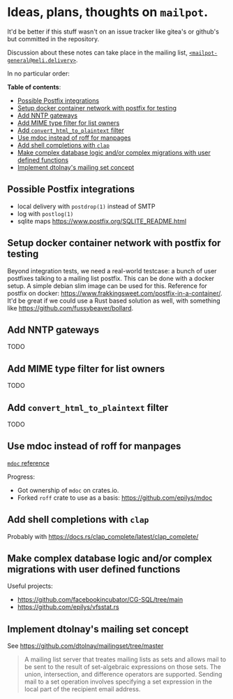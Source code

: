 # Ideas, plans, thoughts on `mailpot`.

It'd be better if this stuff wasn't on an issue tracker like gitea's or 
github's but committed in the repository.

Discussion about these notes can take place in the mailing list,
 [`<mailpot-general@meli.delivery>`](https://lists.meli.delivery/list/mailpot-general/).

In no particular order:

**Table of contents**:

* [Possible Postfix integrations](#possible-postfix-integrations)
* [Setup docker container network with postfix for testing](#setup-docker-container-network-with-postfix-for-testing)
* [Add NNTP gateways](#add-nntp-gateways)
* [Add MIME type filter for list owners](#add-mime-type-filter-for-list-owners)
* [Add `convert_html_to_plaintext` filter](#add-convert_html_to_plaintext-filter)
* [Use mdoc instead of roff for manpages](#use-mdoc-instead-of-roff-for-manpages)
* [Add shell completions with `clap`](#add-shell-completions-with-clap)
* [Make complex database logic and/or complex migrations with user defined functions](#make-complex-database-logic-andor-complex-migrations-with-user-defined-functions)
* [Implement dtolnay's mailing set concept](#implement-dtolnays-mailing-set-concept)

## Possible Postfix integrations

- local delivery with `postdrop(1)` instead of SMTP
- log with `postlog(1)`
- sqlite maps <https://www.postfix.org/SQLITE_README.html>

## Setup docker container network with postfix for testing

Beyond integration tests, we need a real-world testcase: a bunch of user postfixes talking to a mailing list postfix.
This can be done with a docker setup.
A simple debian slim image can be used for this.
Reference for postfix on docker: <https://www.frakkingsweet.com/postfix-in-a-container/>.
It'd be great if we could use a Rust based solution as well, with something like <https://github.com/fussybeaver/bollard>.

## Add NNTP gateways

TODO

## Add MIME type filter for list owners

TODO

## Add `convert_html_to_plaintext` filter

TODO

## Use mdoc instead of roff for manpages

[`mdoc` reference](https://man.openbsd.org/mdoc.7)

Progress:

- Got ownership of `mdoc` on crates.io.
- Forked `roff` crate to use as a basis: <https://github.com/epilys/mdoc>

## Add shell completions with `clap`

Probably with <https://docs.rs/clap_complete/latest/clap_complete/>

## Make complex database logic and/or complex migrations with user defined functions

Useful projects:

- <https://github.com/facebookincubator/CG-SQL/tree/main>
- <https://github.com/epilys/vfsstat.rs>

## Implement dtolnay's mailing set concept

See <https://github.com/dtolnay/mailingset/tree/master>

> A mailing list server that treates mailing lists as sets and allows mail to
> be sent to the result of set-algebraic expressions on those sets. The union,
> intersection, and difference operators are supported. Sending mail to a set
> operation involves specifying a set expression in the local part of the
> recipient email address.
